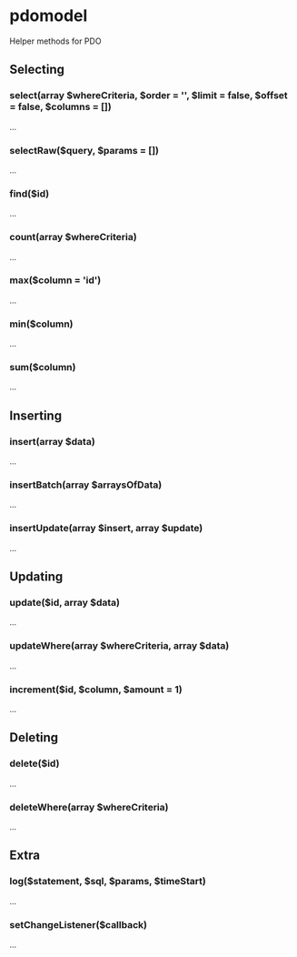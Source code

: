 # pdomodel
Helper methods for PDO

## Selecting

### select(array $whereCriteria, $order = '', $limit = false, $offset = false, $columns = [])
...
### selectRaw($query, $params = [])
...
### find($id)
...
### count(array $whereCriteria)
...
### max($column = 'id')
...
### min($column)
...
### sum($column)
...

## Inserting
### insert(array $data)
...
### insertBatch(array $arraysOfData)
...
### insertUpdate(array $insert, array $update)
...

## Updating
### update($id, array $data)
...
### updateWhere(array $whereCriteria, array $data)
...
### increment($id, $column, $amount = 1)
...

## Deleting
### delete($id)
...
### deleteWhere(array $whereCriteria)
...

## Extra
### log($statement, $sql, $params, $timeStart)
...
### setChangeListener($callback)
...

